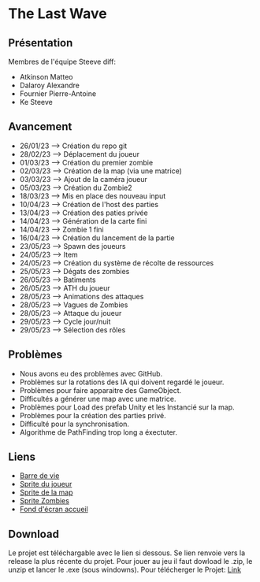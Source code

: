 # The Last Wave

## Présentation

Membres de l'équipe Steeve diff:
- Atkinson Matteo
- Dalaroy Alexandre
- Fournier Pierre-Antoine
- Ke Steeve

## Avancement

- 26/01/23 --> Création du repo git
- 28/02/23 --> Déplacement du joueur 
- 01/03/23 --> Création du premier zombie
- 02/03/23 --> Création de la map (via une matrice)
- 03/03/23 --> Ajout de la caméra joueur
- 05/03/23 --> Création du Zombie2
- 18/03/23 --> Mis en place des nouveau input
- 10/04/23 --> Création de l'host des parties
- 13/04/23 --> Création des paties privée
- 14/04/23 --> Génération de la carte fini
- 14/04/23 --> Zombie 1 fini
- 16/04/23 --> Création du lancement de la partie
- 23/05/23 --> Spawn des joueurs
- 24/05/23 --> Item
- 24/05/23 --> Création du système de récolte de ressources
- 25/05/23 --> Dégats des zombies
- 26/05/23 --> Batiments
- 26/05/23 --> ATH du joueur
- 28/05/23 --> Animations des attaques
- 28/05/23 --> Vagues de Zombies
- 28/05/23 --> Attaque du joueur
- 29/05/23 --> Cycle jour/nuit
- 29/05/23 --> Sélection des rôles

## Problèmes
- Nous avons eu des problèmes avec GitHub.
- Problèmes sur la rotations des IA qui doivent regardé le joueur.
- Problèmes pour faire apparaitre des GameObject.
- Difficultés a générer une map avec une matrice.
- Problèmes pour Load des prefab Unity et les Instancié sur la map.
- Problèmes pour la création des parties privé.
- Difficulté pour la synchronisation.
- Algorithme de PathFinding trop long a éxectuter.

## Liens
- [Barre de vie](https://www.freepik.com/free-vector/game-ui-kit-set-user-interface-gui-build-2d-games-casual-game-vector-can-be-used-mobile-web-games-vector-illustration_25273347.htm#query=game%20health%20bar&position=2&from_view=keyword&track=aisFreepik)
- [Sprite du joueur](https://game-endeavor.itch.io/mystic-woods)
- [Sprite de la map](https://bekri36.itch.io/36x36-top-down-tileset)
- [Sprite Zombies](https://pipoya.itch.io/pipoya-free-rpg-character-sprites-32x32)
- [Fond d'écran accueil](https://www.besthdwallpaper.com/forests/forest-pixel-art-dt_en-US-106514.html)

## Download
Le projet est téléchargable avec le lien si dessous. Se lien renvoie vers la release la plus récente du projet. Pour jouer au jeu il faut dowload le .zip, le unzip et lancer le .exe (sous windowns).
Pour télécherger le Projet: [Link](https://github.com/Powopaf/the_last_wave/releases/tag/Rendu)
